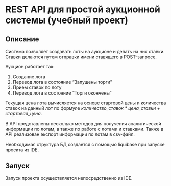 # REST API для простой аукционной системы (учебный проект)
## Описание

Система позволяет создавать лоты на аукционе и делать на них ставки. Ставки делаются путем отправки имени ставящего в POST-запросе.

Аукцион работает так:

1. Создание лота
2. Перевод лота в состояние “Запущены торги”
3. Прием ставок по лоту
4. Перевод лота в состояние “Торги окончены”

Текущая цена лота вычисляется на основе стартовой цены и количества ставок на данный лот по формуле _количество_ставок * цена_ставки + стартовая_цена_.

В API представлены несколько методов для получения аналитической информации по лотам, а также по работе с лотами и ставками. Также в API реализован экспорт информации по лотам в csv-файл.

Необходимая структура БД создается с помощью liquibase при запуске проекта из IDE.

## Запуск
Запуск проекта осуществляется непосредственно из IDE.
